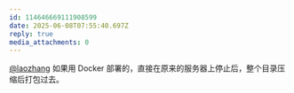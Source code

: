 ```yaml
---
id: 114646669111908599
date: 2025-06-08T07:55:40.697Z
reply: true
media_attachments: 0
---
```


[@laozhang](https://suo.si/@laozhang) 如果用 Docker 部署的，直接在原来的服务器上停止后，整个目录压缩后打包过去。

